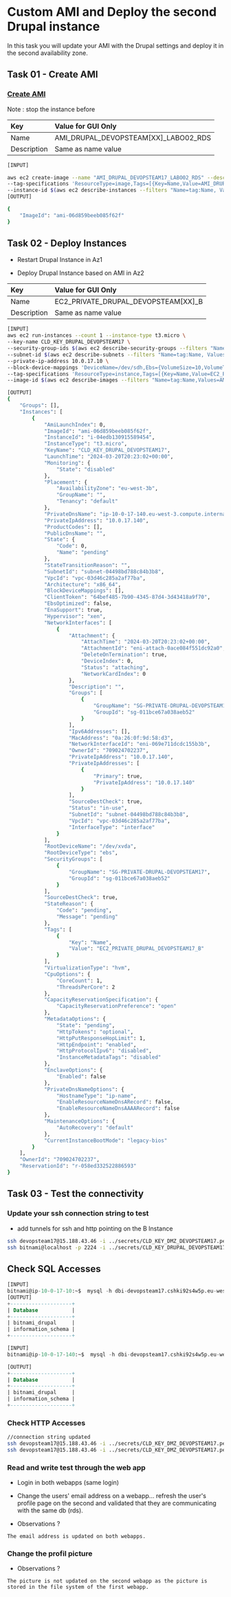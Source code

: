 # Custom AMI and Deploy the second Drupal instance

In this task you will update your AMI with the Drupal settings and deploy it in the second availability zone.

## Task 01 - Create AMI

### [Create AMI](https://awscli.amazonaws.com/v2/documentation/api/latest/reference/ec2/create-image.html)

Note : stop the instance before

|Key|Value for GUI Only|
|:--|:--|
|Name|AMI_DRUPAL_DEVOPSTEAM[XX]_LABO02_RDS|
|Description|Same as name value|

```bash
[INPUT]

aws ec2 create-image --name "AMI_DRUPAL_DEVOPSTEAM17_LABO02_RDS" --description "AMI_DRUPAL_DEVOPSTEAM17_LABO02_RDS" \
--tag-specifications 'ResourceType=image,Tags=[{Key=Name,Value=AMI_DRUPAL_DEVOPSTEAM17_LABO02_RDS}]' \
--instance-id $(aws ec2 describe-instances --filters "Name=tag:Name, Values=EC2_PRIVATE_DRUPAL_DEVOPSTEAM17_A" | jq -r '.Reservations[0].Instances[0].InstanceId')
[OUTPUT]

{
    "ImageId": "ami-06d859beeb085f62f"
}
```

## Task 02 - Deploy Instances

* Restart Drupal Instance in Az1

* Deploy Drupal Instance based on AMI in Az2

|Key|Value for GUI Only|
|:--|:--|
|Name|EC2_PRIVATE_DRUPAL_DEVOPSTEAM[XX]_B|
|Description|Same as name value|

```bash
[INPUT]
aws ec2 run-instances --count 1 --instance-type t3.micro \
--key-name CLD_KEY_DRUPAL_DEVOPSTEAM17 \
--security-group-ids $(aws ec2 describe-security-groups --filters "Name=group-name, Values=SG-PRIVATE-DRUPAL-DEVOPSTEAM17" | jq -r '.SecurityGroups[].GroupId') \
--subnet-id $(aws ec2 describe-subnets --filters "Name=tag:Name, Values=SUB-PRIVATE-DEVOPSTEAM17b" | jq -r ".Subnets[].SubnetId") \
--private-ip-address 10.0.17.10 \
--block-device-mappings 'DeviceName=/dev/sdh,Ebs={VolumeSize=10,VolumeType=gp2}' \
--tag-specifications 'ResourceType=instance,Tags=[{Key=Name,Value=EC2_PRIVATE_DRUPAL_DEVOPSTEAM17_B}]' \
--image-id $(aws ec2 describe-images --filters "Name=tag:Name,Values=AMI_DRUPAL_DEVOPSTEAM17_LABO02_RDS" | jq -r ".Images[0].ImageId")

[OUTPUT]
{
    "Groups": [],
    "Instances": [
        {
            "AmiLaunchIndex": 0,
            "ImageId": "ami-06d859beeb085f62f",
            "InstanceId": "i-04edb130915589454",
            "InstanceType": "t3.micro",
            "KeyName": "CLD_KEY_DRUPAL_DEVOPSTEAM17",
            "LaunchTime": "2024-03-20T20:23:02+00:00",
            "Monitoring": {
                "State": "disabled"
            },
            "Placement": {
                "AvailabilityZone": "eu-west-3b",
                "GroupName": "",
                "Tenancy": "default"
            },
            "PrivateDnsName": "ip-10-0-17-140.eu-west-3.compute.internal",
            "PrivateIpAddress": "10.0.17.140",
            "ProductCodes": [],
            "PublicDnsName": "",
            "State": {
                "Code": 0,
                "Name": "pending"
            },
            "StateTransitionReason": "",
            "SubnetId": "subnet-04498bd788c84b3b8",
            "VpcId": "vpc-03d46c285a2af77ba",
            "Architecture": "x86_64",
            "BlockDeviceMappings": [],
            "ClientToken": "64bef485-7b90-4345-87d4-3d43418a9f70",
            "EbsOptimized": false,
            "EnaSupport": true,
            "Hypervisor": "xen",
            "NetworkInterfaces": [
                {
                    "Attachment": {
                        "AttachTime": "2024-03-20T20:23:02+00:00",
                        "AttachmentId": "eni-attach-0ace084f551dc92a0",
                        "DeleteOnTermination": true,
                        "DeviceIndex": 0,
                        "Status": "attaching",
                        "NetworkCardIndex": 0
                    },
                    "Description": "",
                    "Groups": [
                        {
                            "GroupName": "SG-PRIVATE-DRUPAL-DEVOPSTEAM17",
                            "GroupId": "sg-011bce67a038aeb52"
                        }
                    ],
                    "Ipv6Addresses": [],
                    "MacAddress": "0a:26:0f:9d:58:d3",
                    "NetworkInterfaceId": "eni-069e711dcdc155b3b",
                    "OwnerId": "709024702237",
                    "PrivateIpAddress": "10.0.17.140",
                    "PrivateIpAddresses": [
                        {
                            "Primary": true,
                            "PrivateIpAddress": "10.0.17.140"
                        }
                    ],
                    "SourceDestCheck": true,
                    "Status": "in-use",
                    "SubnetId": "subnet-04498bd788c84b3b8",
                    "VpcId": "vpc-03d46c285a2af77ba",
                    "InterfaceType": "interface"
                }
            ],
            "RootDeviceName": "/dev/xvda",
            "RootDeviceType": "ebs",
            "SecurityGroups": [
                {
                    "GroupName": "SG-PRIVATE-DRUPAL-DEVOPSTEAM17",
                    "GroupId": "sg-011bce67a038aeb52"
                }
            ],
            "SourceDestCheck": true,
            "StateReason": {
                "Code": "pending",
                "Message": "pending"
            },
            "Tags": [
                {
                    "Key": "Name",
                    "Value": "EC2_PRIVATE_DRUPAL_DEVOPSTEAM17_B"
                }
            ],
            "VirtualizationType": "hvm",
            "CpuOptions": {
                "CoreCount": 1,
                "ThreadsPerCore": 2
            },
            "CapacityReservationSpecification": {
                "CapacityReservationPreference": "open"
            },
            "MetadataOptions": {
                "State": "pending",
                "HttpTokens": "optional",
                "HttpPutResponseHopLimit": 1,
                "HttpEndpoint": "enabled",
                "HttpProtocolIpv6": "disabled",
                "InstanceMetadataTags": "disabled"
            },
            "EnclaveOptions": {
                "Enabled": false
            },
            "PrivateDnsNameOptions": {
                "HostnameType": "ip-name",
                "EnableResourceNameDnsARecord": false,
                "EnableResourceNameDnsAAAARecord": false
            },
            "MaintenanceOptions": {
                "AutoRecovery": "default"
            },
            "CurrentInstanceBootMode": "legacy-bios"
        }
    ],
    "OwnerId": "709024702237",
    "ReservationId": "r-058ed332522886593"
}

```

## Task 03 - Test the connectivity

### Update your ssh connection string to test

* add tunnels for ssh and http pointing on the B Instance

```bash
ssh devopsteam17@15.188.43.46 -i ../secrets/CLD_KEY_DMZ_DEVOPSTEAM17.pem -L 2224:10.0.17.140:22
ssh bitnami@localhost -p 2224 -i ../secrets/CLD_KEY_DRUPAL_DEVOPSTEAM17.pem
```

## Check SQL Accesses

```sql
[INPUT]
bitnami@ip-10-0-17-10:~$  mysql -h dbi-devopsteam17.cshki92s4w5p.eu-west-3.rds.amazonaws.com -u bn_drupal -p'[PASSWORD]' bitnami_drupal -e "SHOW DATABASES;"
[OUTPUT]
+--------------------+
| Database           |
+--------------------+
| bitnami_drupal     |
| information_schema |
+--------------------+
```

```sql
[INPUT]
bitnami@ip-10-0-17-140:~$  mysql -h dbi-devopsteam17.cshki92s4w5p.eu-west-3.rds.amazonaws.com -u bn_drupal -p'[PASSWORD]' bitnami_drupal -e "SHOW DATABASES;"

[OUTPUT]
+--------------------+
| Database           |
+--------------------+
| bitnami_drupal     |
| information_schema |
+--------------------+
```

### Check HTTP Accesses

```bash
//connection string updated
ssh devopsteam17@15.188.43.46 -i ../secrets/CLD_KEY_DMZ_DEVOPSTEAM17.pem -L 17801:10.0.17.10:8080
ssh devopsteam17@15.188.43.46 -i ../secrets/CLD_KEY_DMZ_DEVOPSTEAM17.pem -L 17802:10.0.17.140:8080
```

### Read and write test through the web app

* Login in both webapps (same login)

* Change the users' email address on a webapp... refresh the user's profile page on the second and validated that they are communicating with the same db (rds).

* Observations ?

```
The email address is updated on both webapps.
```

### Change the profil picture

* Observations ?

```
The picture is not updated on the second webapp as the picture is stored in the file system of the first webapp.
```